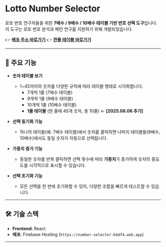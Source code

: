 # Lotto Number Selector

로또 번호 연구자들을 위한 **7배수 / 9배수 / 10배수 테이블 기반 번호 선택 도구**입니다.  
이 도구는 로또 번호 분석과 패턴 연구를 지원하기 위해 개발되었습니다.

👉 **[배포 주소 바로가기](https://number-selector-64df4.web.app)**
👉 **[한줄 테이블 바로가기](https://number-selector-64df4.web.app/one-line)**

---

## 📌 주요 기능

- **숫자 테이블 보기**  
  - 1~45까지의 숫자를 다양한 규칙에 따라 테이블 형태로 시각화합니다.
    - 7개씩 1줄 (7배수 테이블)
    - 9개씩 1줄 (9배수 테이블)
    - 10개씩 1줄 (10배수 테이블)
    - **1줄 테이블** (한 줄에 45개 숫자, 총 10줄) ← **[2025.06.06 추가]**

- **선택 동기화 기능**  
  - 하나의 테이블(예: 7배수 테이블)에서 숫자를 클릭하면 나머지 테이블들(9배수, 10배수)에서도 동일 숫자가 자동으로 선택됩니다.

- **가중치 증가 기능**  
  - 동일한 숫자를 반복 클릭하면 선택 횟수에 따라 **가중치**가 증가하여 숫자의 중요도를 시각적으로 표시할 수 있습니다.

- **선택 초기화 기능**  
  - 모든 선택을 한 번에 초기화할 수 있어, 다양한 조합을 빠르게 테스트할 수 있습니다.

---

## 🛠️ 기술 스택

- **Frontend**: React
- **배포**: Firebase Hosting (`https://number-selector-64df4.web.app`)

---